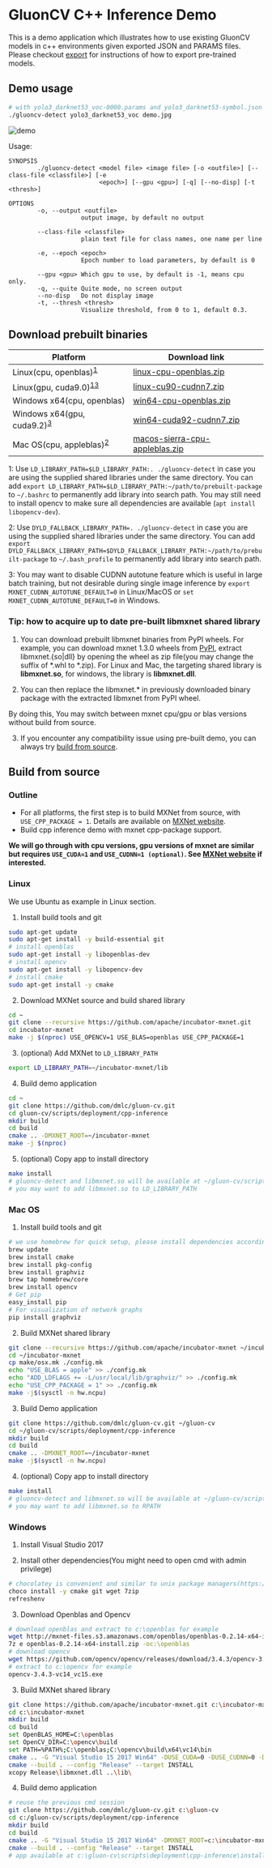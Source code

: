 # GluonCV C++ Inference Demo

This is a demo application which illustrates how to use existing GluonCV models in c++ environments given exported JSON and PARAMS files. Please checkout [export](https://github.com/dmlc/gluon-cv/tree/master/scripts/deployment/export) for instructions of how to export pre-trained models.

## Demo usage

```bash
# with yolo3_darknet53_voc-0000.params and yolo3_darknet53-symbol.json on disk
./gluoncv-detect yolo3_darknet53_voc demo.jpg
```

![demo](https://user-images.githubusercontent.com/3307514/45458507-d76ff600-b6a8-11e8-92e1-0b1966e4344f.jpg)

Usage:
```
SYNOPSIS
        ./gluoncv-detect <model file> <image file> [-o <outfile>] [--class-file <classfile>] [-e
                         <epoch>] [--gpu <gpu>] [-q] [--no-disp] [-t <thresh>]

OPTIONS
        -o, --output <outfile>
                    output image, by default no output

        --class-file <classfile>
                    plain text file for class names, one name per line

        -e, --epoch <epoch>
                    Epoch number to load parameters, by default is 0

        --gpu <gpu> Which gpu to use, by default is -1, means cpu only.
        -q, --quite Quite mode, no screen output
        --no-disp   Do not display image
        -t, --thresh <thresh>
                    Visualize threshold, from 0 to 1, default 0.3.
```

## Download prebuilt binaries

| Platform                   | Download link |
|----------------------------|---------------|
| Linux(cpu, openblas)<sup>[1](#linuxtip)</sup>|   [linux-cpu-openblas.zip](https://github.com/zhreshold/gluon-cv/releases/download/0.0.1/linux-cpu-openblas.zip)    |
| Linux(gpu, cuda9.0)<sup>[1](#linuxtip)</sup><sup>[3](#gputip)</sup>|  [linux-cu90-cudnn7.zip](https://github.com/zhreshold/gluon-cv/releases/download/0.0.1/linux-cu90-cudnn7.zip)           |
| Windows x64(cpu, openblas) |   [win64-cpu-openblas.zip](https://github.com/zhreshold/gluon-cv/releases/download/0.0.1/win64-cpu-openblas.zip)            |
| Windows x64(gpu, cuda9.2)</sup><sup>[3](#gputip)</sup>  |     [win64-cuda92-cudnn7.zip](https://github.com/zhreshold/gluon-cv/releases/download/0.0.1/win64-cuda92-cudnn7.zip)          |
| Mac OS(cpu, appleblas)<sup>[2](#mactip)</sup>         |       [macos-sierra-cpu-appleblas.zip](https://github.com/zhreshold/gluon-cv/releases/download/0.0.1/macos-sierra-cpu-appleblas.zip)      |

<a name="linuxtip">1</a>: Use `LD_LIBRARY_PATH=$LD_LIBRARY_PATH:. ./gluoncv-detect` in case you are using the supplied shared libraries under the same directory. You can add `export LD_LIBRARY_PATH=$LD_LIBRARY_PATH:~/path/to/prebuilt-package` to `~/.bashrc` to permanently add library into search path. You may still need to install opencv to make sure all dependencies are available (`apt install libopencv-dev`).

<a name="mactip">2</a>: Use `DYLD_FALLBACK_LIBRARY_PATH=. ./gluoncv-detect` in case you are using the supplied shared libraries under the same directory. You can add `export DYLD_FALLBACK_LIBRARY_PATH=$DYLD_FALLBACK_LIBRARY_PATH:~/path/to/prebuilt-package` to `~/.bash_profile` to permanently add library into search path.

<a name="gputip">3</a>: You may want to disable CUDNN autotune feature which is useful in large batch training, but not desirable during single image inference by `export MXNET_CUDNN_AUTOTUNE_DEFAULT=0` in Linux/MacOS or `set MXNET_CUDNN_AUTOTUNE_DEFAULT=0` in Windows.

### Tip: how to acquire up to date pre-built libmxnet shared library

1. You can download prebuilt libmxnet binaries from PyPI wheels.
For example, you can download mxnet 1.3.0 wheels from [PyPI](https://pypi.org/project/mxnet/#files), extract libmxnet.{so|dll} by opening the wheel as zip file(you may change the suffix of \*.whl to \*.zip). For Linux and Mac, the targeting shared library is **libmxnet.so**, for windows, the library is **libmxnet.dll**.

2. You can then replace the libmxnet.* in previously downloaded binary package with the extracted libmxnet from PyPI wheel.

By doing this, You may switch between mxnet cpu/gpu or blas versions without build from source.

3. If you encounter any compatibility issue using pre-built demo, you can always try [build from source](#build-from-source).

## Build from source

### Outline

* For all platforms, the first step is to build MXNet from source, with `USE_CPP_PACKAGE = 1`. Details are available on [MXNet website](https://mxnet.incubator.apache.org/install/index.html?platform=Linux&language=Python&processor=CPU).
* Build cpp inference demo with mxnet cpp-package support.

**We will go through with cpu versions, gpu versions of mxnet are similar but requires `USE_CUDA=1` and `USE_CUDNN=1 (optional)`. See [MXNet website](https://mxnet.incubator.apache.org/install/index.html?platform=Linux&language=Python&processor=CPU) if interested.**

### Linux
We use Ubuntu as example in Linux section.

1. Install build tools and git
```bash
sudo apt-get update
sudo apt-get install -y build-essential git
# install openblas
sudo apt-get install -y libopenblas-dev
# install opencv
sudo apt-get install -y libopencv-dev
# install cmake
sudo apt-get install -y cmake
```
2. Download MXNet source and build shared library
```bash
cd ~
git clone --recursive https://github.com/apache/incubator-mxnet.git
cd incubator-mxnet
make -j $(nproc) USE_OPENCV=1 USE_BLAS=openblas USE_CPP_PACKAGE=1
```
3. (optional) Add MXNet to `LD_LIBRARY_PATH`
```bash
export LD_LIBRARY_PATH=~/incubator-mxnet/lib
```
4. Build demo application
```bash
cd ~
git clone https://github.com/dmlc/gluon-cv.git
cd gluon-cv/scripts/deployment/cpp-inference
mkdir build
cd build
cmake .. -DMXNET_ROOT=~/incubator-mxnet
make -j $(nproc)
```

5. (optional) Copy app to install directory
```bash
make install
# gluoncv-detect and libmxnet.so will be available at ~/gluon-cv/scripts/deployment/cpp-inference/install/
# you may want to add libmxnet.so to LD_LIBRARY_PATH
```

### Mac OS

1. Install build tools and git
```bash
# we use homebrew for quick setup, please install dependencies accordingly if homebrew is not available
brew update
brew install cmake
brew install pkg-config
brew install graphviz
brew tap homebrew/core
brew install opencv
# Get pip
easy_install pip
# For visualization of network graphs
pip install graphviz
```

2. Build MXNet shared library
```bash
git clone --recursive https://github.com/apache/incubator-mxnet ~/incubator-mxnet
cd ~/incubator-mxnet
cp make/osx.mk ./config.mk
echo "USE_BLAS = apple" >> ./config.mk
echo "ADD_LDFLAGS += -L/usr/local/lib/graphviz/" >> ./config.mk
echo "USE_CPP_PACKAGE = 1" >> ./config.mk
make -j$(sysctl -n hw.ncpu)
```

3. Build Demo application
```bash
git clone https://github.com/dmlc/gluon-cv.git ~/gluon-cv
cd ~/gluon-cv/scripts/deployment/cpp-inference
mkdir build
cd build
cmake .. -DMXNET_ROOT=~/incubator-mxnet
make -j$(sysctl -n hw.ncpu)
```

4. (optional) Copy app to install directory
```bash
make install
# gluoncv-detect and libmxnet.so will be available at ~/gluon-cv/scripts/deployment/cpp-inference/install/
# you may want to add libmxnet.so to RPATH
```

### Windows
1. Install Visual Studio 2017

2. Install other dependencies(You might need to open cmd with admin privilege)
```bash
# chocolatey is convenient and similar to unix package managers(https://chocolatey.org)
choco install -y cmake git wget 7zip
refreshenv
```

3. Download Openblas and Opencv
```bash
# download openblas and extract to c:\openblas for example
wget http://mxnet-files.s3.amazonaws.com/openblas/openblas-0.2.14-x64-install.zip
7z e openblas-0.2.14-x64-install.zip -oc:\openblas
# download opencv
wget https://github.com/opencv/opencv/releases/download/3.4.3/opencv-3.4.3-vc14_vc15.exe
# extract to c:\opencv for example
opencv-3.4.3-vc14_vc15.exe
```

3. Build MXNet shared library
```bash
git clone https://github.com/apache/incubator-mxnet.git c:\incubator-mxnet
cd c:\incubator-mxnet
mkdir build
cd build
set OpenBLAS_HOME=C:\openblas
set OpenCV_DIR=C:\opencv\build
set PATH=%PATH%;C:\openblas;C:\opencv\build\x64\vc14\bin
cmake .. -G "Visual Studio 15 2017 Win64" -DUSE_CUDA=0 -DUSE_CUDNN=0 -DUSE_OPENCV=1 -DUSE_OPENMP=1 -DUSE_PROFILER=1 -DUSE_BLAS=open -DUSE_LAPACK=1 -DUSE_DIST_KVSTORE=0 -DUSE_MKL_IF_AVAILABLE=0 -DUSE_CPP_PACKAGE=1 -DBUILD_CPP_EXAMPLES=0 -DDO_NOT_BUILD_EXAMPLES=1 -DCMAKE_INSTALL_PREFIX=c:\incubator-mxnet
cmake --build . --config "Release" --target INSTALL
xcopy Release\libmxnet.dll ..\lib\
```

4. Build demo application
```bash
# reuse the previous cmd session
git clone https://github.com/dmlc/gluon-cv.git c:\gluon-cv
cd c:/gluon-cv/scripts/deployment/cpp-inference
mkdir build
cd build
cmake .. -G "Visual Studio 15 2017 Win64" -DMXNET_ROOT=c:\incubator-mxnet
cmake --build . --config "Release" --target INSTALL
# app available at c:\gluon-cv\scripts\deployment\cpp-inference\install\
```
